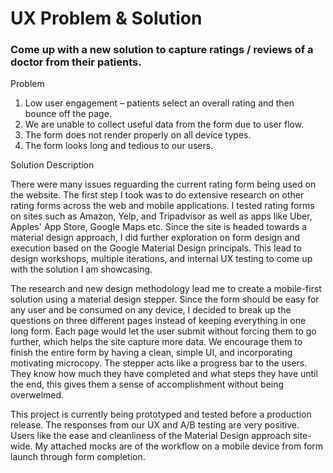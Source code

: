 # UX Problem & Solution

### Come up with a new solution to capture ratings / reviews of a doctor from their patients.

Problem
1. Low user engagement – patients select an overall rating and then bounce off the page.
2. We are unable to collect useful data from the form due to user flow.
3. The form does not render properly on all device types. 
4. The form looks long and tedious to our users.

Solution Description

There were many issues reguarding the current rating form being used on the website. The first step I took was to do extensive research on other rating forms across the web and mobile applications. I tested rating forms on sites such as Amazon, Yelp, and Tripadvisor as well as apps like Uber, Apples' App Store, Google Maps etc. Since the site is headed towards a material design approach, I did further exploration on form design and execution based on the Google Material Design principals. This lead to design workshops, multiple iterations, and internal UX testing to come up with the solution I am showcasing.

The research and new design methodology lead me to create a mobile-first solution using a material design stepper. Since the form should be easy for any user and be consumed on any device, I decided to break up the questions on three different pages instead of keeping everything in one long form. Each page would let the user submit without forcing them to go further, which helps the site capture more data. We encourage them to finish the entire form by having a clean, simple UI, and incorporating motivating microcopy. The stepper acts like a progress bar to the users. They know how much they have completed and what steps they have until the end, this gives them a sense of accomplishment without being overwelmed. 

This project is currently being prototyped and tested before a production release. The responses from our UX and A/B testing are very positive. Users like the ease and cleanliness of the Material Design approach site-wide. My attached mocks are of the workflow on a mobile device from form launch through form completion.
